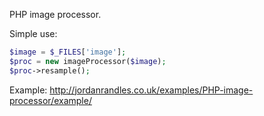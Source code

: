 
PHP image processor. 

Simple use: 
```PHP
$image = $_FILES['image'];
$proc = new imageProcessor($image);
$proc->resample();
```


Example: http://jordanrandles.co.uk/examples/PHP-image-processor/example/

